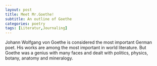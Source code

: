 ```yaml
---
layout: post
title: Meet Mr.Goethe!
subtitle: An outline of Goethe
categories: poetry
tags: [Literatur,Journaling]
---
```


Johann Wolfgang von Goethe is considered the most important German poet.
His works are among the most important in world literature.
But Goethe was a genius with many faces and dealt with politics, physics, botany, anatomy and mineralogy.
